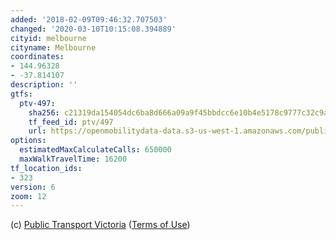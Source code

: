 ```yaml
---
added: '2018-02-09T09:46:32.707503'
changed: '2020-03-10T10:15:08.394889'
cityid: melbourne
cityname: Melbourne
coordinates:
- 144.96328
- -37.814107
description: ''
gtfs:
  ptv-497:
    sha256: c21319da154054dc6ba8d666a09a9f45bbdcc6e10b4e5178c9777c32c9aecd2c
    tf_feed_id: ptv/497
    url: https://openmobilitydata-data.s3-us-west-1.amazonaws.com/public/feeds/ptv/497/20200227/gtfs.zip
options:
  estimatedMaxCalculateCalls: 650000
  maxWalkTravelTime: 16200
tf_location_ids:
- 323
version: 6
zoom: 12
---
```


(c) [Public Transport Victoria](http://www.ptv.vic.gov.au/)
([Terms of Use](https://www.data.vic.gov.au/data/dataset/ptv-timetable-and-geographic-information-2015-gtfs))
